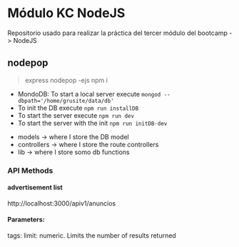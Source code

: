 # Módulo KC NodeJS

Repositorio usado para realizar la práctica del tercer módulo del bootcamp -> NodeJS

## nodepop

> express nodepop -ejs
> npm i

- MondoDB: To start a local server execute `mongod --dbpath='/home/grusite/data/db'`
- To init the DB execute `npm run installDB`
- To start the server execute `npm run dev`
- To start the server with the init `npm run initDB-dev`

* models -> where I store the DB model
* controllers -> where I store the route controllers
* lib -> where I store somo db functions

### API Methods

#### advertisement list

http://localhost:3000/apiv1/anuncios

#### Parameters:

tags:
limit: numeric. Limits the number of results returned
